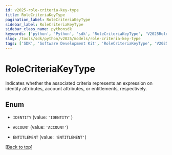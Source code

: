 ```yaml
---
id: v2025-role-criteria-key-type
title: RoleCriteriaKeyType
pagination_label: RoleCriteriaKeyType
sidebar_label: RoleCriteriaKeyType
sidebar_class_name: pythonsdk
keywords: ['python', 'Python', 'sdk', 'RoleCriteriaKeyType', 'V2025RoleCriteriaKeyType'] 
slug: /tools/sdk/python/v2025/models/role-criteria-key-type
tags: ['SDK', 'Software Development Kit', 'RoleCriteriaKeyType', 'V2025RoleCriteriaKeyType']
---
```


# RoleCriteriaKeyType

Indicates whether the associated criteria represents an expression on identity attributes, account attributes, or entitlements, respectively.

## Enum

* `IDENTITY` (value: `'IDENTITY'`)

* `ACCOUNT` (value: `'ACCOUNT'`)

* `ENTITLEMENT` (value: `'ENTITLEMENT'`)

[[Back to top]](#) 

